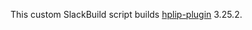 This custom SlackBuild script builds [hplip-plugin](https://developers.hp.com/hp-linux-imaging-and-printing/plugins) 3.25.2.
